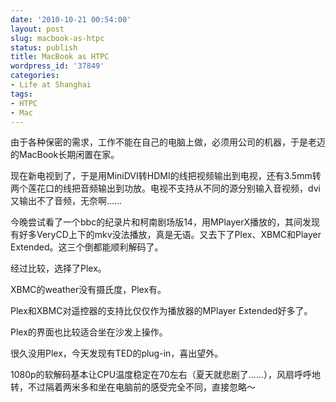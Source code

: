 ```yaml
---
date: '2010-10-21 00:54:00'
layout: post
slug: macbook-as-htpc
status: publish
title: MacBook as HTPC
wordpress_id: '37849'
categories:
- Life at Shanghai
tags:
- HTPC
- Mac
---
```


由于各种保密的需求，工作不能在自己的电脑上做，必须用公司的机器，于是老迈的MacBook长期闲置在家。




现在新电视到了，于是用MiniDVI转HDMI的线把视频输出到电视，还有3.5mm转两个莲花口的线把音频输出到功放。电视不支持从不同的源分别输入音视频，dvi又输出不了音频，无奈啊……




今晚尝试看了一个bbc的纪录片和柯南剧场版14，用MPlayerX播放的，其间发现有好多VeryCD上下的mkv没法播放，真是无语。又去下了Plex、XBMC和Player Extended。这三个倒都能顺利解码了。




经过比较，选择了Plex。




XBMC的weather没有摄氏度，Plex有。




Plex和XBMC对遥控器的支持比仅仅作为播放器的MPlayer Extended好多了。




Plex的界面也比较适合坐在沙发上操作。







很久没用Plex，今天发现有TED的plug-in，喜出望外。







1080p的软解码基本让CPU温度稳定在70左右（夏天就悲剧了……），风扇呼呼地转，不过隔着两米多和坐在电脑前的感受完全不同，直接忽略～
